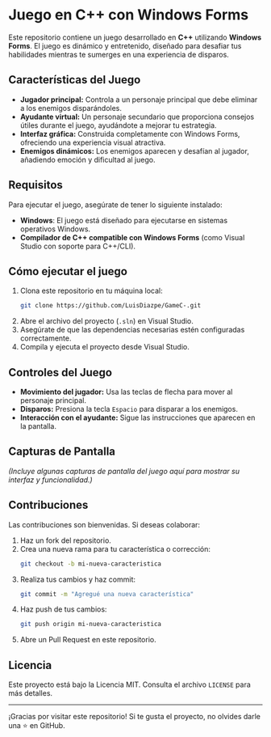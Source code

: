 # Juego en C++ con Windows Forms

Este repositorio contiene un juego desarrollado en **C++** utilizando **Windows Forms**. El juego es dinámico y entretenido, diseñado para desafiar tus habilidades mientras te sumerges en una experiencia de disparos.

## Características del Juego

- **Jugador principal:** Controla a un personaje principal que debe eliminar a los enemigos disparándoles.
- **Ayudante virtual:** Un personaje secundario que proporciona consejos útiles durante el juego, ayudándote a mejorar tu estrategia.
- **Interfaz gráfica:** Construida completamente con Windows Forms, ofreciendo una experiencia visual atractiva.
- **Enemigos dinámicos:** Los enemigos aparecen y desafían al jugador, añadiendo emoción y dificultad al juego.

## Requisitos

Para ejecutar el juego, asegúrate de tener lo siguiente instalado:

- **Windows**: El juego está diseñado para ejecutarse en sistemas operativos Windows.
- **Compilador de C++ compatible con Windows Forms** (como Visual Studio con soporte para C++/CLI).

## Cómo ejecutar el juego

1. Clona este repositorio en tu máquina local:
   ```bash
   git clone https://github.com/LuisDiazpe/GameC-.git
   ```
2. Abre el archivo del proyecto (`.sln`) en Visual Studio.
3. Asegúrate de que las dependencias necesarias estén configuradas correctamente.
4. Compila y ejecuta el proyecto desde Visual Studio.

## Controles del Juego

- **Movimiento del jugador:** Usa las teclas de flecha para mover al personaje principal.
- **Disparos:** Presiona la tecla `Espacio` para disparar a los enemigos.
- **Interacción con el ayudante:** Sigue las instrucciones que aparecen en la pantalla.

## Capturas de Pantalla

*(Incluye algunas capturas de pantalla del juego aquí para mostrar su interfaz y funcionalidad.)*

## Contribuciones

Las contribuciones son bienvenidas. Si deseas colaborar:

1. Haz un fork del repositorio.
2. Crea una nueva rama para tu característica o corrección:
   ```bash
   git checkout -b mi-nueva-caracteristica
   ```
3. Realiza tus cambios y haz commit:
   ```bash
   git commit -m "Agregué una nueva característica"
   ```
4. Haz push de tus cambios:
   ```bash
   git push origin mi-nueva-caracteristica
   ```
5. Abre un Pull Request en este repositorio.

## Licencia

Este proyecto está bajo la Licencia MIT. Consulta el archivo `LICENSE` para más detalles.

---

¡Gracias por visitar este repositorio! Si te gusta el proyecto, no olvides darle una ⭐ en GitHub.
